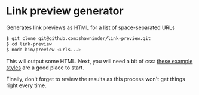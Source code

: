 # Link preview generator

Generates link previews as HTML for a list of space-separated URLs

```sh
$ git clone git@github.com:shawninder/link-preview.git
$ cd link-preview
$ node bin/preview <urls...>
```

This will output some HTML. Next, you will need a bit of css: [these example styles](style.css) are a good place to start.

Finally, don't forget to review the results as this process won't get things right every time.
